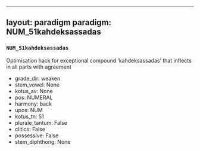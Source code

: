 
---
layout: paradigm
paradigm: NUM_51kahdeksassadas
---
### ` NUM_51kahdeksassadas `

Optimisation hack for exceptional compound ’kahdeksassadas’ that inflects in all parts with agreement
* grade_dir: weaken
* stem_vowel: None
* kotus_av: None
* pos: NUMERAL
* harmony: back
* upos: NUM
* kotus_tn: 51
* plurale_tantum: False
* clitics: False
* possessive: False
* stem_diphthong: None
